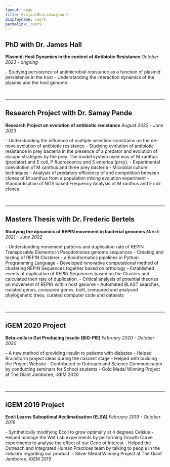 ```yaml
---
layout: page
title: PrajwalBharadwaj/work
displayname: /work
permalink: /work
---
```


## PhD with Dr. James Hall
**Plasmid-Host Dynamics in the context of Antibiotic Resistance**
*October 2023 - ongoing*
<p class='work-bullet'>
- Studying persistence of antimicrobial resistance as a function of plasmid persistence in the host
- Understanding the interaction dynamics of the plasmid and the host genome
</p>
<br>
<hr>

## Research Project with Dr. Samay Pande
**Research Project on evolution of antibiotic resistance**
*August 2022 - June 2023*
<p class='container'>
- Understanding the influence of multiple selection-constrains on the de-novo evolution of antibiotic resistance
- Studying evolution of antibiotic resistance in prey bacteria in the presence of a predator and evolution of escape strategies by the prey. The model system used was of M xanthus (predator) and E coli, P fluorescence and S enterica (prey).
- Experimental coevolution of M xanthus and three prey bacteria - Microbial culture techniques
- Analysis of predatory efficiency of and competition between clones of M xanthus from a population mixing evolution experiment
- Standardisation of NGS based Frequency Analysis of M xanthus and E coli clones
</p>
<br>
<hr>

## Masters Thesis with Dr. Frederic Bertels
**Studying the dynamics of REPIN movement in bacterial genomes**
*March 2021 - June 2022*
<p>
- Understanding movement patterns and duplication rate of REPIN Transposable Elements in Pseudomonas genome sequences
- Creating and testing of REPIN Clusterer - a Bioinformatics pipelines in Python Programming Language 
- Developed innovative computational method of clustering REPIN Sequences together based on orthology 
- Established events of duplication of REPIN Sequences based on the Clusters and calculated their rate of duplication. 
- Critical analysis of potential theories on movement of REPIN within host genome 
- Automated BLAST searches, isolated genes, compared genes, built, compared and analysed phylogenetic trees, curated computer code and datasets
</p>
<br>
<hr>

## iGEM 2020 Project 
**Beta-cells in Gut Producing Insulin (BIG-PIE)**
*February 2020 - October 2020*
<p class='work-bullet' style='24px'>
- A new method of providing insulin to patients with diabetes
- Helped Brainstorm project ideas during the nascent stage
- Helped with building the Project Website
- Contributed to Outreach and Science Communication by conducting seminars for School students
- Gold Medal Winning Project at The Giant Jamboree, iGEM 2020
</p>
<br>
<hr>

## iGEM 2019 Project 
**Ecoli Learns Suboptimal Acclimatisation (ELSA)**
*February 2019 - October 2019*
<p class='work-bullet'>
- Synthetically modifying Ecoli to grow optimally at 4 degrees Celsius
- Helped manage the Wet Lab experiments by performing Growth Curve experiments to analyse the effect of our Gene of Interest
- Helped the Outreach and Integrated Human Practices team by talking to people in the industry regarding our product.
- Silver Medal Winning Project at The Giant Jamboree, iGEM 2019
</p>

